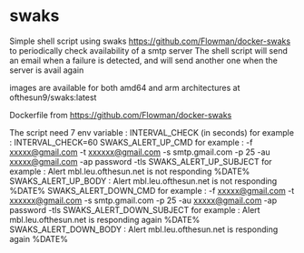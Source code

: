 # swaks

Simple shell script using swaks https://github.com/Flowman/docker-swaks to periodically check availability of a smtp server
The shell script will send an email when a failure is detected, and will send another one when the server is avail again

images are available for both amd64 and arm architectures at ofthesun9/swaks:latest

Dockerfile from https://github.com/Flowman/docker-swaks

The script need 7 env variable :
INTERVAL_CHECK (in seconds) for example : INTERVAL_CHECK=60
SWAKS_ALERT_UP_CMD for example : -f xxxxx@gmail.com -t xxxxxx@gmail.com -s smtp.gmail.com -p 25 -au xxxxx@gmail.com -ap password -tls
SWAKS_ALERT_UP_SUBJECT for example : Alert mbl.leu.ofthesun.net is not responding %DATE%
SWAKS_ALERT_UP_BODY : Alert mbl.leu.ofthesun.net is not responding %DATE%
SWAKS_ALERT_DOWN_CMD for example : -f xxxxx@gmail.com -t xxxxxx@gmail.com -s smtp.gmail.com -p 25 -au xxxxx@gmail.com -ap password -tls
SWAKS_ALERT_DOWN_SUBJECT for example : Alert mbl.leu.ofthesun.net is responding again %DATE%
SWAKS_ALERT_DOWN_BODY : Alert mbl.leu.ofthesun.net is responding again %DATE%
